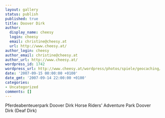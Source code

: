 ```yaml
---
layout: gallery
status: publish
published: true
title: Doover Dirk
author:
  display_name: cheesy
  login: cheesy
  email: christine@cheesy.at
  url: http://www.cheesy.at/
author_login: cheesy
author_email: christine@cheesy.at
author_url: http://www.cheesy.at/
wordpress_id: 1742
wordpress_url: http://www.cheesy.at/wordpress/photos/spiele/geocaching/x2007/doover-dirk/
date: '2007-09-15 00:00:00 +0100'
date_gmt: '2007-09-14 22:00:00 +0100'
categories:
- Uncategorized
comments: []
---
```

<!--:de-->Pferdeabenteuerpark Doover Dirk
<!--:--><!--:en-->Horse Riders' Adventure Park Doover Dirk (Deaf Dirk)
<!--:-->
